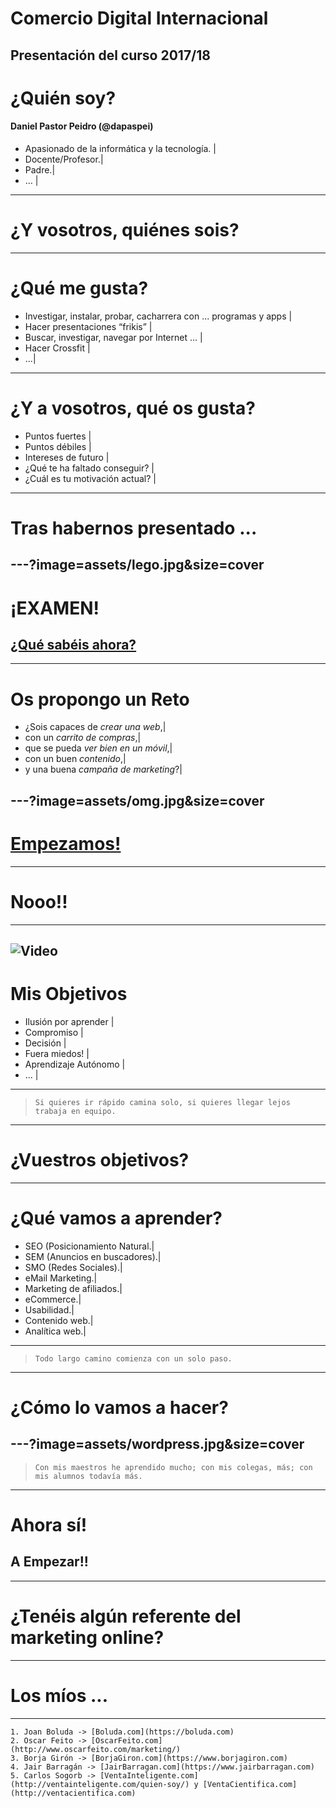 # Comercio Digital Internacional 
Presentación del curso 2017/18 
---
# ¿Quién soy?
#### Daniel Pastor Peidro (@dapaspei)

- Apasionado de la informática y la tecnología. |
- Docente/Profesor.|
- Padre.|
- … |

---
# ¿Y vosotros, quiénes sois?
---
# ¿Qué me gusta?

- Investigar, instalar, probar, cacharrera con ... programas y apps |
- Hacer presentaciones “frikis” |
- Buscar, investigar, navegar por Internet ... |
- Hacer Crossfit |
- ...|

---
# ¿Y a vosotros, qué os gusta?
- Puntos fuertes |
- Puntos débiles |
- Intereses de futuro |
- ¿Qué te ha faltado conseguir? |
- ¿Cuál es tu motivación actual? |  

--- 
# Tras habernos presentado ...
---?image=assets/lego.jpg&size=cover
---
# ¡EXAMEN!
## [¿Qué sabéis ahora?](https://socrative.com)
---
# Os propongo un Reto
- ¿Sois capaces de *crear una web*,|
- con un *carrito de compras*,|
- que se pueda *ver bien en un móvil*,|
- con un buen *contenido*,|
- y una buena *campaña de marketing*?|

---?image=assets/omg.jpg&size=cover
---
# <a href="http://hackertyper.net" target=“_blank”>Empezamos!</a>
---
# Nooo!!
---
![Video](https://www.youtube.com/embed/b2UyFJ_GMZc)
---
# Mis Objetivos
- Ilusión por aprender |
- Compromiso |
- Decisión |
- Fuera miedos! |
- Aprendizaje Autónomo |
- ... |

---
> `Si quieres ir rápido camina solo, si quieres llegar lejos trabaja en equipo.`
---
# ¿Vuestros objetivos?
---
# ¿Qué vamos a aprender?

- SEO (Posicionamiento Natural.|
- SEM (Anuncios en buscadores).|
- SMO (Redes Sociales).|
- eMail Marketing.|
- Marketing de afiliados.|
- eCommerce.|
- Usabilidad.|
- Contenido web.|
- Analítica web.|

---
> `Todo largo camino comienza con un solo paso.`
---
# ¿Cómo lo vamos a hacer?
---?image=assets/wordpress.jpg&size=cover
---
> `Con mis maestros he aprendido mucho; con mis colegas, más; con mis alumnos todavía más.`
---
# Ahora sí!
## A Empezar!!
---
# ¿Tenéis algún referente del marketing online?
---
# Los míos ...
---
	1. Joan Boluda -> [Boluda.com](https://boluda.com)
	2. Oscar Feito -> [OscarFeito.com](http://www.oscarfeito.com/marketing/)
	3. Borja Girón -> [BorjaGiron.com](https://www.borjagiron.com)
	4. Jair Barragán -> [JairBarragan.com](https://www.jairbarragan.com)
	5. Carlos Sogorb -> [VentaInteligente.com](http://ventainteligente.com/quien-soy/) y [VentaCientifica.com](http://ventacientifica.com)
